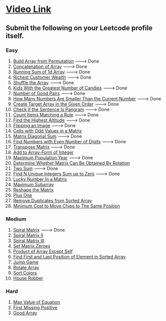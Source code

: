 # [Video Link](https://youtu.be/n60Dn0UsbEk)

## Submit the following on your Leetcode profile itself.

### Easy
1. [Build Array from Permutation](https://leetcode.com/problems/build-array-from-permutation/) ---> Done
2. [Concatenation of Array](https://leetcode.com/problems/concatenation-of-array/) ---> Done
3. [Running Sum of 1d Array](https://leetcode.com/problems/running-sum-of-1d-array/) ---> Done
4. [Richest Customer Wealth](https://leetcode.com/problems/richest-customer-wealth/) ---> Done
5. [Shuffle the Array](https://leetcode.com/problems/shuffle-the-array/) ---> Done
6. [Kids With the Greatest Number of Candies](https://leetcode.com/problems/kids-with-the-greatest-number-of-candies/) ---> Done
7. [Number of Good Pairs](https://leetcode.com/problems/number-of-good-pairs/) ---> Done
8. [How Many Numbers Are Smaller Than the Current Number](https://leetcode.com/problems/how-many-numbers-are-smaller-than-the-current-number/) ---> Done
9. [Create Target Array in the Given Order](https://leetcode.com/problems/create-target-array-in-the-given-order/) ---> Done
10. [Check if the Sentence Is Pangram](https://leetcode.com/problems/check-if-the-sentence-is-pangram/) ---> Done
11. [Count Items Matching a Rule](https://leetcode.com/problems/count-items-matching-a-rule/) ---> Done
12. [Find the Highest Altitude](https://leetcode.com/problems/find-the-highest-altitude/) ---> Done
13. [Flipping an Image](https://leetcode.com/problems/flipping-an-image/) ---> Done
14. [Cells with Odd Values in a Matrix](https://leetcode.com/problems/cells-with-odd-values-in-a-matrix/) 
15. [Matrix Diagonal Sum](https://leetcode.com/problems/matrix-diagonal-sum/) ---> Done
16. [Find Numbers with Even Number of Digits](https://leetcode.com/problems/find-numbers-with-even-number-of-digits/) ---> Done
17. [Transpose Matrix](https://leetcode.com/problems/transpose-matrix/) ---> Done
18. [Add to Array-Form of Integer](https://leetcode.com/problems/add-to-array-form-of-integer/) 
19. [Maximum Population Year](https://leetcode.com/problems/maximum-population-year/) ---> Done
20. [Determine Whether Matrix Can Be Obtained By Rotation](https://leetcode.com/problems/determine-whether-matrix-can-be-obtained-by-rotation/)
21. [Two Sum](https://leetcode.com/problems/two-sum/) ---> Done
22. [Find N Unique Integers Sum up to Zero](https://leetcode.com/problems/find-n-unique-integers-sum-up-to-zero/) ---> Done
23. [Lucky Number In a Matrix](https://leetcode.com/problems/lucky-numbers-in-a-matrix/) 
24. [Maximum Subarray](https://leetcode.com/problems/maximum-subarray/) 
25. [Reshape the Matrix](https://leetcode.com/problems/reshape-the-matrix/) 
26. [Plus One](https://leetcode.com/problems/plus-one/)
27. [Remove Duplicates from Sorted Array](https://leetcode.com/problems/remove-duplicates-from-sorted-array/)
28. [Minimum Cost to Move Chips to The Same Position](https://leetcode.com/problems/minimum-cost-to-move-chips-to-the-same-position/)

### Medium
1. [Spiral Matrix](https://leetcode.com/problems/spiral-matrix/) ---> Done
2. [Spiral Matrix II](https://leetcode.com/problems/spiral-matrix-ii/)
3. [Spiral Matrix III](https://leetcode.com/problems/spiral-matrix-iii/)
4. [Set Matrix Zeroes](https://leetcode.com/problems/set-matrix-zeroes/)
5. [Product of Array Except Self](https://leetcode.com/problems/product-of-array-except-self/)
6. [Find First and Last Position of Element in Sorted Array](https://leetcode.com/problems/find-first-and-last-position-of-element-in-sorted-array/)
7. [Jump Game](https://leetcode.com/problems/jump-game/)
8. [Rotate Array](https://leetcode.com/problems/rotate-array/)
9. [Sort Colors](https://leetcode.com/problems/sort-colors/)
10. [House Robber](https://leetcode.com/problems/house-robber/)

### Hard
1. [Max Value of Equation](https://leetcode.com/problems/max-value-of-equation/)
2. [First Missing Positive](https://leetcode.com/problems/first-missing-positive/)
3. [Good Array](https://leetcode.com/problems/check-if-it-is-a-good-array/)
